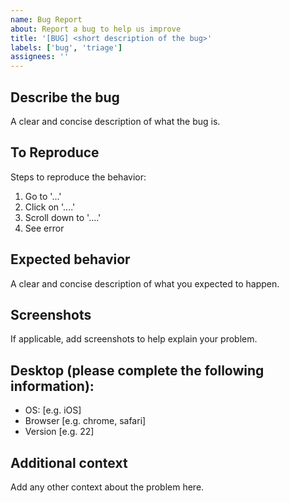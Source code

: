 ```yaml
---
name: Bug Report
about: Report a bug to help us improve
title: '[BUG] <short description of the bug>'
labels: ['bug', 'triage']
assignees: ''
---
```


## Describe the bug
A clear and concise description of what the bug is.

## To Reproduce
Steps to reproduce the behavior:
1. Go to '...'
2. Click on '....'
3. Scroll down to '....'
4. See error

## Expected behavior
A clear and concise description of what you expected to happen.

## Screenshots
If applicable, add screenshots to help explain your problem.

## Desktop (please complete the following information):
- OS: [e.g. iOS]
- Browser [e.g. chrome, safari]
- Version [e.g. 22]

## Additional context
Add any other context about the problem here.
